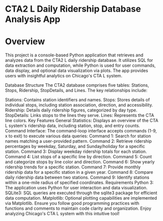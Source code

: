 # CTA2 L Daily Ridership Database Analysis App
# Overview
This project is a console-based Python application that retrieves and analyzes data from the CTA2 L daily ridership database. It utilizes SQL for data extraction and computation, while Python is used for user commands, data display, and optional data visualization via plots. The app provides users with insightful analytics on Chicago's CTA L system.

Database Structure
The CTA2 database comprises five tables: Stations, Stops, Ridership, StopDetails, and Lines. The key relationships include:

Stations: Contains station identifiers and names.
Stops: Stores details of individual stops, including station association, direction, and accessibility.
Ridership: Details daily ridership figures, categorized by day type.
StopDetails: Links stops to the lines they serve.
Lines: Represents the CTA line colors.
Key Features
General Statistics: Displays an overview of the CTA L system's ridership data, including station, stop, and entry counts.
Command Interface: The command-loop interface accepts commands (1-9, x to exit) to execute various data queries:
Command 1: Search for station names matching a user-provided pattern.
Command 2: Retrieve ridership percentages by weekday, Saturday, and Sunday/holiday for a specific station.
Command 3: Display weekday ridership totals for each station.
Command 4: List stops of a specific line by direction.
Command 5: Count and categorize stops by line color and direction.
Command 6: Show yearly ridership trends for a specific station.
Command 7: Provide monthly ridership data for a specific station in a given year.
Command 8: Compare daily ridership data between two stations.
Command 9: Identify stations within a one-mile radius of specified coordinates.
Requirements
Python 3: The application uses Python for user interaction and data visualization.
SQLite3: SQL queries are executed through the sqlite3 package for efficient data computation.
Matplotlib: Optional plotting capabilities are implemented via Matplotlib.
Ensure you follow good programming practices with functions and comments to maintain code clarity and organization. Enjoy analyzing Chicago's CTA L system with this intuitive tool!
